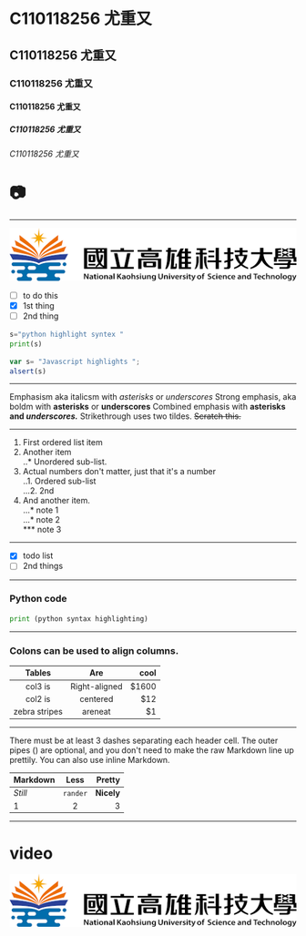 # C110118256 尤重又
## C110118256 尤重又
### C110118256 尤重又
#### C110118256 尤重又 
##### C110118256 尤重又
###### C110118256 尤重又

# 📷

----

![NKUST](nkust.png "nkust")

- [ ] to do this
- [x] 1st thing
- [ ] 2nd thing

```python
s="python highlight syntex "
print(s)
```

```js
var s= "Javascript highlights ";
alsert(s)
```
---
Emphasism aka italicsm with *asterisks* or *underscores*
Strong emphasis, aka boldm with **asterisks** or **underscores**
Combined emphasis with **asterisks and *underscores.***
Strikethrough uses two tildes. ~~Scratch this.~~

---

1. First ordered list item
2. Another item <br>
..*  Unordered sub-list.
4. Actual numbers don't matter, just that it's a number</br>
..1. Ordered sub-list</br>
...2. 2nd
5. And another item.</br>
...* note 1</br>
...* note 2</br>
***  note 3
   
---

- [x] todo list
- [ ] 2nd things
      
---

### Python code
```python
print (python syntax highlighting)
```
---
### Colons can be used to align columns.

|      Tables   |      Are      |  cool |
|:-------------:|:-------------:| -----:|
|    col3 is    | Right-aligned | $1600 |
|    col2 is    |   centered    |   $12 |
| zebra stripes |    areneat    |    $1 |

---
<p>There must be at least 3 dashes separating each header cell.
The outer pipes () are optional, and you don't need to make the
raw Markdown line up prettily. You can also use inline Markdown.</p>

| Markdown |   Less   |     Pretty |
|:--------|:--------:| ----------:|
| *Still*  | `rander` | **Nicely** |
|    1     |    2     |      3 |
---
# video
[![video](nkust.png)]( "video")
